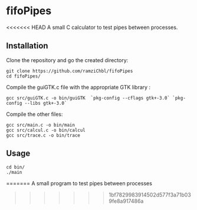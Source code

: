 # fifoPipes
<<<<<<< HEAD
A small C calculator to test pipes between processes.

## Installation
Clone the repository and go the created directory:
```
git clone https://github.com/ramziChbl/fifoPipes
cd fifoPipes/
```
Compile the guiGTK.c file with the appropriate GTK library :
```
gcc src/guiGTK.c -o bin/guiGTK  `pkg-config --cflags gtk+-3.0` `pkg-config --libs gtk+-3.0`
```
Compile the other files:
```
gcc src/main.c -o bin/main
gcc src/calcul.c -o bin/calcul
gcc src/trace.c -o bin/trace
```

## Usage
```
cd bin/
./main
```

=======
A small program to test pipes between processes
>>>>>>> 1bf7829983914502d577f3a71b039fe8a917486a
